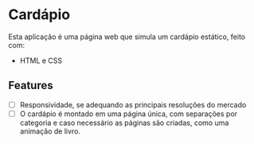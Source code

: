 # Cardápio

Esta aplicação é uma página web que simula um cardápio estático, feito com:

- HTML e CSS

## Features

- [ ] Responsividade, se adequando as principais resoluções do mercado
- [ ] O cardápio é montado em uma página única, com separações por categoria e caso necessário as páginas são criadas, como uma animação de livro.
